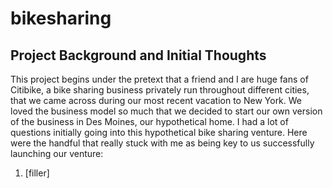 # bikesharing
 

## Project Background and Initial Thoughts
This project begins under the pretext that a friend and I are huge fans of Citibike, a bike sharing business privately run throughout different cities, that we came across during our most recent vacation to New York. We loved the business model so much that we decided to start our own version of the business in Des Moines, our hypothetical home. I had a lot of questions initially going into this hypothetical bike sharing venture. Here were the handful that really stuck with me as being key to us successfully launching our venture: 

1. [filler]
